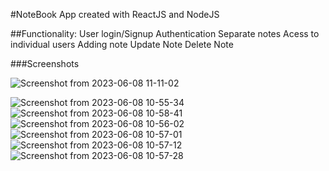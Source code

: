 #NoteBook App created with ReactJS and NodeJS

##Functionality:
User login/Signup Authentication
Separate notes Acess to individual users
Adding note
Update Note
Delete Note

###Screenshots

![Screenshot from 2023-06-08 11-11-02](https://github.com/ibibeklamichhane/Notebookapp/assets/46773730/952ee1eb-eacf-45ee-a52a-cc1710e6a3e6)

![Screenshot from 2023-06-08 10-55-34](https://github.com/ibibeklamichhane/Notebookapp/assets/46773730/fa8a3e74-6b5a-4a0c-b230-5fa9976df725)
![Screenshot from 2023-06-08 10-58-41](https://github.com/ibibeklamichhane/Notebookapp/assets/46773730/055c1a9e-963d-4b56-a233-0fed660d57ed)
![Screenshot from 2023-06-08 10-56-02](https://github.com/ibibeklamichhane/Notebookapp/assets/46773730/fb19858d-ba45-4dbd-aadf-f48a2f9a405e)
![Screenshot from 2023-06-08 10-57-01](https://github.com/ibibeklamichhane/Notebookapp/assets/46773730/40bffe0c-4b6e-4eb1-906d-e2d6bd0460bd)
![Screenshot from 2023-06-08 10-57-12](https://github.com/ibibeklamichhane/Notebookapp/assets/46773730/d5294acc-83ba-4c5d-b47d-fa7ce2a3f2ad)
![Screenshot from 2023-06-08 10-57-28](https://github.com/ibibeklamichhane/Notebookapp/assets/46773730/8d3537f7-95cd-4e8f-ae39-925707ec05e7)
